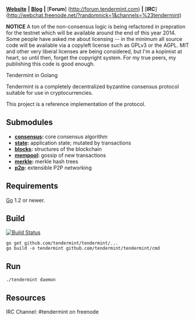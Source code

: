 [**Website**](http://tendermint.com) **|** 
[**Blog**](http://tendermint.com/posts/) **|**
[**Forum**] (http://forum.tendermint.com) **|**
[**IRC**] (http://webchat.freenode.net/?randomnick=1&channels=%23tendermint)

**NOTICE** A ton of the non-consensus logic is being refactored in prepration for the testnet which will be available around the end of this year 2014.  Some people have asked me about licensing -- in the minimum all source code will be available via a copyleft license such as GPLv3 or the AGPL.  MIT and other very liberal licenses are being considered, but I'm a kopimist at heart, so until then, forget the copyright system.  For my true peers, my publishing this code is good enough.

Tendermint in Golang

Tendermint is a completely decentralized byzantine consensus protocol suitable for use in cryptocurrencies.

This project is a reference implementation of the protocol.

## Submodules

* **[consensus](https://github.com/tendermint/tendermint/blob/master/consensus):** core consensus algorithm
* **[state](https://github.com/tendermint/tendermint/blob/master/state):** application state; mutated by transactions
* **[blocks](https://github.com/tendermint/tendermint/blob/master/blocks):** structures of the blockchain
* **[mempool](https://github.com/tendermint/tendermint/blob/master/mempool):** gossip of new transactions
* **[merkle](https://github.com/tendermint/tendermint/blob/master/merkle):** merkle hash trees
* **[p2p](https://github.com/tendermint/tendermint/blob/master/p2p):**  extensible P2P networking

## Requirements

[Go](http://golang.org) 1.2 or newer.

## Build

[![Build Status](https://drone.io/github.com/tendermint/tendermint/status.png)](https://drone.io/github.com/tendermint/tendermint/latest)

```
go get github.com/tendermint/tendermint/...
go build -o tendermint github.com/tendermint/tendermint/cmd
```

## Run

`./tendermint daemon`

## Resources

IRC Channel: #tendermint on freenode
